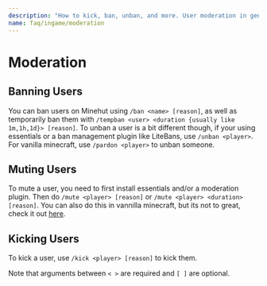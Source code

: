 ```yaml
---
description: "How to kick, ban, unban, and more. User moderation in general."
name: faq/ingame/moderation
---
```


# Moderation

## Banning Users

You can ban users on Minehut using `/ban <name> [reason]`, as well as temporarily ban them with `/tempban <user> <duration {usually like 1m,1h,1d}> [reason]`. To unban a user is a bit different though, if your using essentials or a ban management plugin like LiteBans, use `/unban <player>`. For vanilla minecraft, use `/pardon <player>` to unban someone.

## Muting Users

To mute a user, you need to first install essentials and/or a moderation plugin. Then do `/mute <player> [reason]` or `/mute <player> <duration> [reason]`. You can also do this in vannilla minecraft, but its not to great, check it out [here](https://www.reddit.com/r/Minecraft/comments/3iueui/mute_players_in_vanilla/).

## Kicking Users

To kick a user, use `/kick <player> [reason]` to kick them.

Note that arguments between `< >` are required and `[ ]` are optional.
